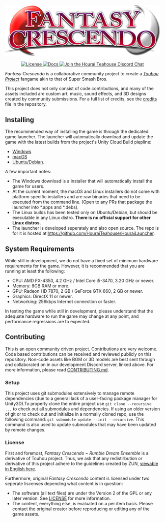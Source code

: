 ![logo](./Assets/Assets/Sprites/logo.png)
<p align="center">
    <a href="https://github.com/HouraiTeahouse/FantasyCrescendo/blob/develop/LICENSE">
        <img src="https://img.shields.io/github/license/HouraiTeahouse/FantasyCrescendo.svg" alt="License">
    </a>
    <a href="https://houraiteahouse.github.io/FantasyCrescendo-Docs/">
        <img src="https://img.shields.io/badge/docs-passing-brightgreen.svg" alt="Docs">
    </a>
    <a href="https://discordapp.com/invite/VuZhs9V">
        <img src="https://discordapp.com/api/guilds/151219753434742784/widget.png" alt="Join the Hourai Teahouse Discord Chat">
    </a>
</p>

*Fantasy Crescendo* is a collaborative community project to create a *[Touhou Project](https://en.touhouwiki.net/wiki/Touhou_Project)* fangame akin to that of Super Smash Bros.

This project does not only consist of code contributions, and many of the assets included are custom art, music, sound effects, and 3D designs created by community submissions. For a full list of credits, see the [credits](./CREDITS.md) file in the repository.

## Installing
The recommended way of installing the game is through the dedicated game 
launcher. The launcher will automatically download and update the game 
with the latest builds from the project's Unity Cloud Build piepline:

 * [Windows](https://patch.houraiteahouse.net/fantasy-crescendo/launcher/Windows/FC_Setup.exe)
 * [macOS](https://patch.houraiteahouse.net/fantasy-crescendo/launcher/OSX/launcher)
 * [Ubuntu/Debian](https://patch.houraiteahouse.net/fantasy-crescendo/launcher/Linux/launcher).

A few important notes:

 * The Windows download is a installer that will automatically install the game for
   users.
 * At the current moment, the macOS and Linux installers do not come with platform specific 
   installers and are raw binaries that need to be executed from the command line. (Open to 
   any PRs that package the launcher into *.apps and *.debs).
 * The Linux builds has been tested only on Ubuntu/Debian, but should be executable
   in any Linux distro. **There is no official support for other Linux distros.**
 * The launcher is developed seperately and also open source. The repo is for it is hosted at
   https://github.com/HouraiTeahouse/HouraiLauncher.

## System Requirements

While still in development, we do not have a fixed set of minimum hardware 
requirements for the game. However, it is recommended that you are running
at least the following:

 * CPU: AMD FX-4350, 4.2 GHz / Intel Core i5-3470, 3.20 GHz or newer.
 * Memory: 8GB RAM or more.
 * GPU: Radeon HD 7870, 2 GB / GeForce GTX 660, 2 GB or newer.
 * Graphics: DirectX 11 or newer.
 * Networking: 256kbps Internet connection or faster. 

In testing the game while still in development, please understand that the 
adequate hardware to run the game may change at any point, and performance
regressions are to expected.

## Contributing
This is an open community driven  project. Contributions are very welcome. 
Code based contributions can be received and reviewed publicly on this repository. 
Non-code assets like BGM or 3D models are best sent through and collaborated 
on in our development Discord server, linked above. For more information, 
please read [CONTRIBUTING.md](./.github/CONTRIBUTING.md).

### Setup
This project uses git submodules extensively to manage remote dependencies 
(due to a general lack of a user-facing package manager for Unity3D).To 
properly clone the entire project use `git clone --recursive ...` to check 
out all submodules and dependencies. If using an older version of git or to
check out and initialize in a normally cloned repo, use the following command:
`git submodule update --init --recursive`. This command is also used to update
submodules that may have been updated by remote changes.

### License
First and foremost, *Fantasy Crescendo ~ Rumble Dream Ensemble* is a derivative
of Touhou project. Thus, we ask that any redistirbution or derivative of this
project adhere to the guidelines created by ZUN, 
[viewable in English here](http://en.touhouwiki.net/wiki/Touhou_Wiki:Copyrights).

Furthermore, original *Fantasy Crescendo* content is licensed under two seperate 
liscenses depending what content is in question:  
- The software (all text files) are under the Version 2 of the GPL or any later 
  version. See [LICENSE](./LICENSE) for more information.
- The content, everything else, is evaluated on a per item basis. Please contact 
  the original creator before reproducing or editing any of the game assets.
